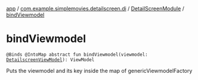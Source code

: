 [app](../../index.md) / [com.example.simplemovies.detailscreen.di](../index.md) / [DetailScreenModule](index.md) / [bindViewmodel](./bind-viewmodel.md)

# bindViewmodel

`@Binds @IntoMap abstract fun bindViewmodel(viewmodel: `[`DetailscreenViewModel`](../../com.example.simplemovies.detailscreen/-detailscreen-view-model/index.md)`): ViewModel`

Puts the viewmodel and its key inside the map of genericViewmodelFactory

